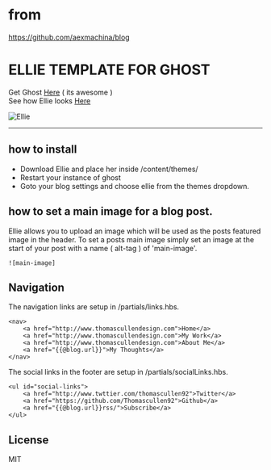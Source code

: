 # from
https://github.com/aexmachina/blog

# ELLIE TEMPLATE FOR GHOST
Get Ghost [Here](https://en.ghost.org) ( its awesome ) </br>
See how Ellie looks [Here](http://blog.thomascullendesign.com)

![Ellie](http://i39.tinypic.com/2dub0k6.png)

<hr>

## how to install
* Download Ellie and place her inside /content/themes/
* Restart your instance of ghost
* Goto your blog settings and choose ellie from the themes dropdown.

## how to set a main image for a blog post.

Ellie allows you to upload an image which will be used as the posts featured image in the header. To set a posts main image simply set an image at the start of your post with a name ( alt-tag ) of 'main-image'.

```
![main-image]
```

## Navigation
The navigation links are setup in /partials/links.hbs.

```
<nav>
	<a href="http://www.thomascullendesign.com">Home</a>
	<a href="http://www.thomascullendesign.com">My Work</a>
	<a href="http://www.thomascullendesign.com">About Me</a>
	<a href="{{@blog.url}}">My Thoughts</a>
</nav>
```

The social links in the footer are setup in /partials/socialLinks.hbs.

```
<ul id="social-links">
	<a href="http://www.twttier.com/thomascullen92">Twitter</a>
	<a href="https://github.com/Thomascullen92">Github</a>
	<a href="{{@blog.url}}rss/">Subscribe</a>
</ul>
```

## License
MIT